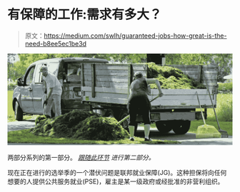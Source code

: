 # 有保障的工作:需求有多大？

> 原文：<https://medium.com/swlh/guaranteed-jobs-how-great-is-the-need-b8ee5ec1be3d>

![](img/28ae79725a274f02fc2b6572604506d7.png)

两部分系列的第一部分。 [*跟随此环节*](/swlh/guaranteed-jobs-wage-and-employment-effects-52973914857a?source=friends_link&sk=49a2c09986f3f7e2c419fa99e101a69a) *进行第二部分。*

现在正在进行的选举季的一个潜伏问题是联邦就业保障(JG)。这种担保将向任何想要的人提供公共服务就业(PSE)，雇主是某一级政府或经批准的非营利组织。